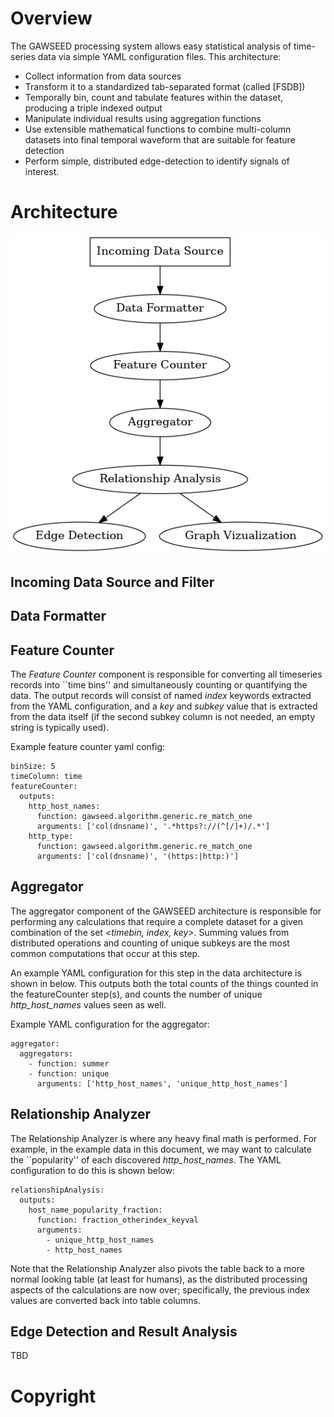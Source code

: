 # Overview

The GAWSEED processing system allows easy statistical analysis of
time-series data via simple YAML configuration files.  This
architecture:

+ Collect information from data sources
+ Transform it to a standardized tab-separated format (called [FSDB])
+ Temporally bin, count and tabulate features within the dataset, producing a triple indexed output
+ Manipulate individual results using aggregation functions
+ Use extensible mathematical functions to combine multi-column datasets into final temporal waveform that are suitable for feature detection
+ Perform simple, distributed edge-detection to identify signals of interest.

# Architecture

![Architecture Image](./images/architecture.png)

## Incoming Data Source and Filter

## Data Formatter

## Feature Counter

The *Feature Counter* component is responsible for converting all
timeseries records into ``time bins'' and simultaneously counting or
quantifying the data.  The output records will consist of named
*index* keywords extracted from the YAML configuration, and a
*key* and *subkey* value that is extracted from the data
itself (if the second subkey column is not needed, an empty string is
typically used).

Example feature counter yaml config:

	binSize: 5
	timeColumn: time
	featureCounter:
	  outputs:
	    http_host_names:
	      function: gawseed.algorithm.generic.re_match_one
	      arguments: ['col(dnsname)', '.*https?://(^[/]+)/.*']
	    http_type:
	      function: gawseed.algorithm.generic.re_match_one
	      arguments: ['col(dnsname)', '(https:|http:)']

## Aggregator

The aggregator component of the GAWSEED architecture is responsible
for performing any calculations that require a complete dataset for a
given combination of the set *<timebin, index, key>*.  Summing
values from distributed operations and counting of unique subkeys are
the most common computations that occur at this step.

An example YAML configuration for this step in the data architecture
is shown in below.  This outputs both the total counts of the things
counted in the featureCounter step(s), and counts the number of unique
*http_host_names* values seen as well.

Example YAML configuration for the aggregator:

	aggregator:
	  aggregators:
	    - function: summer
	    - function: unique
	      arguments: ['http_host_names', 'unique_http_host_names']

## Relationship Analyzer

The Relationship Analyzer is where any heavy final math is performed.
For example, in the example data in this document, we may want to
calculate the ``popularity'' of each discovered *http_host_names*.
The YAML configuration to do this is shown below:

	relationshipAnalysis:
	  outputs:
	    host_name_popularity_fraction:
	      function: fraction_otherindex_keyval
	      arguments:
	        - unique_http_host_names
	        - http_host_names

Note that the Relationship Analyzer also pivots
the table back to a more normal looking table (at least for humans),
as the distributed processing aspects of the calculations are now
over; specifically, the previous index values are converted back into
table columns.

## Edge Detection and Result Analysis

TBD

# Copyright


